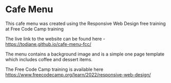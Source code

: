 # Cafe Menu

This cafe menu was created using the Responsive Web Design free training at Free Code Camp training

The live link to the website can be found here - <https://todiane.github.io/cafe-menu-fcc/>

The menu contains a background image and is a simple one page template which includes coffee and dessert items.

The Free Code Camp training is available here
<https://www.freecodecamp.org/learn/2022/responsive-web-design/>
